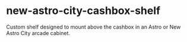 # new-astro-city-cashbox-shelf
 Custom shelf designed to mount above the cashbox in an Astro or New Astro City arcade cabinet.
